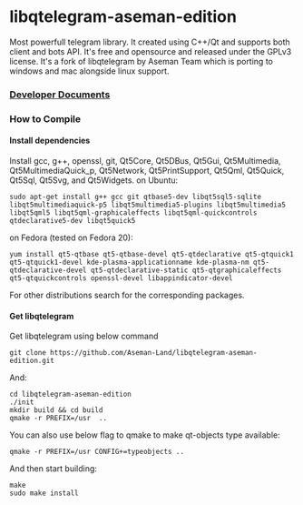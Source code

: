 # libqtelegram-aseman-edition
Most powerfull telegram library. It created using C++/Qt and supports both client and bots API. It's free and opensource and released under the GPLv3 license.
It's a fork of libqtelegram by Aseman Team which is porting to windows and mac alongside linux support.

### [Developer Documents](documents/start.md)

### How to Compile
#### Install dependencies

Install gcc, g++, openssl, git, Qt5Core, Qt5DBus, Qt5Gui, Qt5Multimedia, Qt5MultimediaQuick_p, Qt5Network, Qt5PrintSupport, Qt5Qml, Qt5Quick, Qt5Sql, Qt5Svg, and Qt5Widgets.
on Ubuntu:

    sudo apt-get install g++ gcc git qtbase5-dev libqt5sql5-sqlite libqt5multimediaquick-p5 libqt5multimedia5-plugins libqt5multimedia5 libqt5qml5 libqt5qml-graphicaleffects libqt5qml-quickcontrols qtdeclarative5-dev libqt5quick5 

on Fedora (tested on Fedora 20):

    yum install qt5-qtbase qt5-qtbase-devel qt5-qtdeclarative qt5-qtquick1 qt5-qtquick1-devel kde-plasma-applicationname kde-plasma-nm qt5-qtdeclarative-devel qt5-qtdeclarative-static qt5-qtgraphicaleffects qt5-qtquickcontrols openssl-devel libappindicator-devel

For other distributions search for the corresponding packages.

#### Get libqtelegram

Get libqtelegram using below command

    git clone https://github.com/Aseman-Land/libqtelegram-aseman-edition.git
    
And:

    cd libqtelegram-aseman-edition
    ./init
    mkdir build && cd build
    qmake -r PREFIX=/usr  ..
    
You can also use below flag to qmake to make qt-objects type available:

    qmake -r PREFIX=/usr CONFIG+=typeobjects ..
    
And then start building:

    make
    sudo make install
